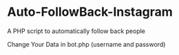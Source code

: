 # Auto-FollowBack-Instagram
A PHP script to automatically follow back people

Change Your Data in bot.php (username and password)
